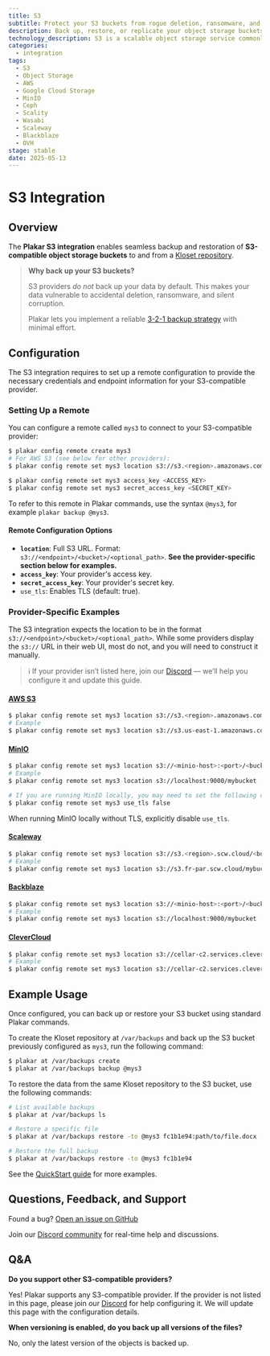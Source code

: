```yaml
---
title: S3
subtitle: Protect your S3 buckets from rogue deletion, ransomware, and silent corruption.
description: Back up, restore, or replicate your object storage buckets from any S3-compatible service.
technology_description: S3 is a scalable object storage service commonly used for data archiving, backup, analytics, and cloud-native applications. It is accessible via a RESTful API and widely supported across public cloud providers and self-hosted solutions.
categories: 
  - integration
tags:
  - S3
  - Object Storage
  - AWS
  - Google Cloud Storage
  - MinIO
  - Ceph
  - Scality
  - Wasabi
  - Scaleway
  - Blackblaze
  - OVH
stage: stable
date: 2025-05-13
---
```


# S3 Integration

## Overview

The **Plakar S3 integration** enables seamless backup and restoration of **S3-compatible object storage buckets** to and from a [Kloset repository](/posts/2025-04-29/kloset-the-immutable-data-store/).

> **Why back up your S3 buckets?**
>
> S3 providers *do not* back up your data by default. This makes your data vulnerable to accidental deletion, ransomware, and silent corruption.
>
> Plakar lets you implement a reliable [3-2-1 backup strategy](https://docs.plakar.io/en/quickstart/probabilities/index.html) with minimal effort.

## Configuration

The S3 integration requires to set up a remote configuration to provide the necessary credentials and endpoint information for your S3-compatible provider.

### Setting Up a Remote

You can configure a remote called `mys3` to connect to your S3-compatible provider:

```bash
$ plakar config remote create mys3
# For AWS S3 (see below for other providers):
$ plakar config remote set mys3 location s3://s3.<region>.amazonaws.com/<bucket>

$ plakar config remote set mys3 access_key <ACCESS_KEY>
$ plakar config remote set mys3 secret_access_key <SECRET_KEY>
```

To refer to this remote in Plakar commands, use the syntax `@mys3`, for example `plakar backup @mys3`.

#### Remote Configuration Options

- **`location`**: Full S3 URL. Format: `s3://<endpoint>/<bucket>/<optional_path>`. **See the provider-specific section below for examples.**
- **`access_key`**: Your provider's access key.
- **`secret_access_key`**: Your provider's secret key.
- `use_tls`: Enables TLS (default: true).

### Provider-Specific Examples

The S3 integration expects the location to be in the format `s3://<endpoint>/<bucket>/<optional_path>`.
While some providers display the `s3://` URL in their web UI, most do not, and you will need to construct it manually.

> ℹ️ If your provider isn’t listed here, join our [Discord](https://discord.gg/uuegtnF2Q5) — we’ll help you configure it and update this guide.

#### [AWS S3](https://aws.amazon.com/s3/)

```bash
$ plakar config remote set mys3 location s3://s3.<region>.amazonaws.com/<bucket>
# Example
$ plakar config remote set mys3 location s3://s3.us-east-1.amazonaws.com/mybucket
```

#### [MinIO](https://min.io/)

```bash
$ plakar config remote set mys3 location s3://<minio-host>:<port>/<bucket>
# Example
$ plakar config remote set mys3 location s3://localhost:9000/mybucket

# If you are running MinIO locally, you may need to set the following configuration to disable TLS verification:
$ plakar config remote set mys3 use_tls false
```
When running MinIO locally without TLS, explicitly disable `use_tls`.

#### [Scaleway](https://www.scaleway.com/en/object-storage/)

```bash
$ plakar config remote set mys3 location s3://s3.<region>.scw.cloud/<bucket>
# Example
$ plakar config remote set mys3 location s3://s3.fr-par.scw.cloud/mybucket
```

#### [Backblaze](https://www.backblaze.com/cloud-storage)

```bash
$ plakar config remote set mys3 location s3://<minio-host>:<port>/<bucket>
# Example
$ plakar config remote set mys3 location s3://localhost:9000/mybucket
```

#### [CleverCloud](https://www.clever-cloud.com/developers/doc/addons/cellar/)

```bash
$ plakar config remote set mys3 location s3://cellar-c2.services.clever-cloud.com/<bucket>
# Example
$ plakar config remote set mys3 location s3://cellar-c2.services.clever-cloud.com/mybucket
```

## Example Usage

Once configured, you can back up or restore your S3 bucket using standard Plakar commands.

To create the Kloset repository at `/var/backups` and back up the S3 bucket previously configured as `mys3`, run the following command:

```bash
$ plakar at /var/backups create
$ plakar at /var/backups backup @mys3
```

To restore the data from the same Kloset repository to the S3 bucket, use the following commands:

```bash
# List available backups
$ plakar at /var/backups ls

# Restore a specific file
$ plakar at /var/backups restore -to @mys3 fc1b1e94:path/to/file.docx

# Restore the full backup
$ plakar at /var/backups restore -to @mys3 fc1b1e94
```

See the [QuickStart guide](https://docs.plakar.io/en/quickstart/index.html) for more examples.

## Questions, Feedback, and Support

Found a bug? [Open an issue on GitHub](https://github.com/PlakarKorp/plakar/issues/new?title=Bug%20report%20on%20S3%20integration&body=Please%20provide%20a%20detailed%20description%20of%20the%20issue.%0A%0A**Plakar%20version**)

Join our [Discord community](https://discord.gg/uuegtnF2Q5) for real-time help and discussions.

## Q&A

**Do you support other S3-compatible providers?**

Yes! Plakar supports any S3-compatible provider. If the provider is not listed in this page, please join our [Discord](https://discord.gg/uuegtnF2Q5) for help configuring it. We will update this page with the configuration details.

**When versioning is enabled, do you back up all versions of the files?**

No, only the latest version of the objects is backed up.